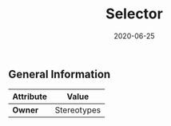 ﻿---
title: Selector
toc: false
type: specs
date: "2020-06-25"
draft: false
specification: KBL
version: 2.5.sr1
documentType: "Recommendation"
elementType: Class
classes:
  - Selector
menu_name: kbl-2.5.sr1
---


## General Information

| Attribute               | Value |
|-------------------------|-------|
| **Owner**               | Stereotypes |
